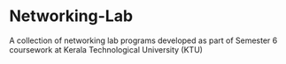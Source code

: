 # Networking-Lab
A collection of networking lab programs developed as part of Semester 6 coursework at Kerala Technological University (KTU)
